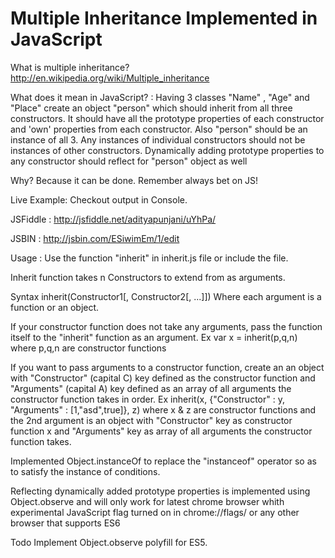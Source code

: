 Multiple Inheritance Implemented in JavaScript
=============================

What is multiple inheritance? http://en.wikipedia.org/wiki/Multiple_inheritance

What does it mean in JavaScript? :
Having 3 classes "Name" , "Age" and "Place" create an object "person" which should inherit from all three constructors. It should have all the prototype properties of each constructor and 'own'  properties from each constructor. Also "person" should be an instance of all 3. Any instances of individual constructors should not be instances of other constructors. Dynamically adding prototype properties to any constructor should reflect for "person" object as well


Why? Because it can be done. Remember always bet on JS!

Live Example: Checkout output in Console.

JSFiddle : http://jsfiddle.net/adityapunjani/uYhPa/

JSBIN : http://jsbin.com/ESiwimEm/1/edit

Usage : Use the function "inherit" in inherit.js file or include the file.

Inherit function takes n Constructors to extend from as arguments.

Syntax inherit(Constructor1[, Constructor2[, ...]])
Where each argument is a function or an object.

If your constructor function does not take any arguments, pass the function itself to the "inherit" function as an argument. Ex var x = inherit(p,q,n) where p,q,n are constructor functions

If you want to pass arguments to a constructor function, create an an object with "Constructor" (capital C) key defined as the constructor function and "Arguments" (capital A) key defined as an array of all arguments the constructor function takes in order. 
Ex inherit(x, {"Constructor" : y, "Arguments" : [1,"asd",true]}, z) where x & z are constructor functions and the 2nd argument is an object with "Constructor" key as constructor function x and "Arguments" key as array of all arguments the constructor function takes. 

Implemented Object.instanceOf to replace the "instanceof" operator so as to satisfy the instance of conditions.

Reflecting dynamically added prototype properties is implemented using Object.observe and will only work for latest chrome browser whith experimental JavaScript flag turned on in chrome://flags/ or any other browser that supports ES6

Todo Implement Object.observe polyfill for ES5.
